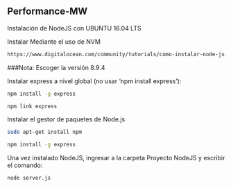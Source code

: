 

## Performance-MW

Instalación de NodeJS con UBUNTU 16.04 LTS


Instalar Mediante el uso de NVM

```bash
https://www.digitalocean.com/community/tutorials/como-instalar-node-js-en-ubuntu-16-04-es
```

###Nota:
Escoger la versión 8.9.4

Instalar express a nivel global (no usar ‘npm install express’):

```bash
npm install -g express
```

```bash
npm link express
```

Instalar el gestor de paquetes de Node.js

```bash
sudo apt-get install npm
```

```bash
npm install -g express
```

Una vez instalado NodeJS, ingresar a la carpeta Proyecto NodeJS y escribir el comando:

```bash
node server.js
```
